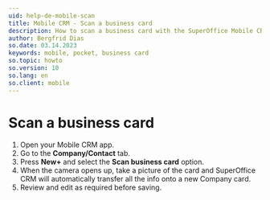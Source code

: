 ```yaml
---
uid: help-de-mobile-scan
title: Mobile CRM - Scan a business card
description: How to scan a business card with the SuperOffice Mobile CRM app.
author: Bergfrid Dias
so.date: 03.14.2023
keywords: mobile, pocket, business card
so.topic: howto
so.version: 10
so.lang: en
so.client: mobile
---
```


# Scan a business card

1. Open your Mobile CRM app.
1. Go to the **Company/Contact** tab.
1. Press **New+** and select the **Scan business card** option.
1. When the camera opens up, take a picture of the card and SuperOffice CRM will automatically transfer all the info onto a new Company card.
1. Review and edit as required before saving.

<!-- Referenced links -->

<!-- Referenced images -->


